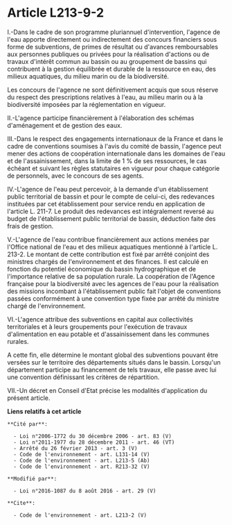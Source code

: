 # Article L213-9-2

I.-Dans le cadre de son programme pluriannuel d'intervention, l'agence de l'eau apporte directement ou indirectement des
concours financiers sous forme de subventions, de primes de résultat ou d'avances remboursables aux personnes publiques ou
privées pour la réalisation d'actions ou de travaux d'intérêt commun au bassin ou au groupement de bassins qui contribuent à
la gestion équilibrée et durable de la ressource en eau, des milieux aquatiques, du milieu marin ou de la biodiversité. 

Les concours de l'agence ne sont définitivement acquis que sous réserve du respect des prescriptions relatives à l'eau, au
milieu marin ou à la biodiversité imposées par la réglementation en vigueur. 

II.-L'agence participe financièrement à l'élaboration des schémas d'aménagement et de gestion des eaux. 

III.-Dans le respect des engagements internationaux de la France et dans le cadre de conventions soumises à l'avis du comité
de bassin, l'agence peut mener des actions de coopération internationale dans les domaines de l'eau et de l'assainissement,
dans la limite de 1 % de ses ressources, le cas échéant et suivant les règles statutaires en vigueur pour chaque catégorie de
personnels, avec le concours de ses agents. 

IV.-L'agence de l'eau peut percevoir, à la demande d'un établissement public territorial de bassin et pour le compte de
celui-ci, des redevances instituées par cet établissement pour service rendu en application de l'article L. 211-7. Le produit
des redevances est intégralement reversé au budget de l'établissement public territorial de bassin, déduction faite des frais
de gestion. 

V.-L'agence de l'eau contribue financièrement aux actions menées par l'Office national de l'eau et des milieux aquatiques
mentionné à l'article L. 213-2. Le montant de cette contribution est fixé par arrêté conjoint des ministres chargés de
l'environnement et des finances. Il est calculé en fonction du potentiel économique du bassin hydrographique et de
l'importance relative de sa population rurale. La coopération de l'Agence française pour la biodiversité avec les agences de
l'eau pour la réalisation des missions incombant à l'établissement public fait l'objet de conventions passées conformément à
une convention type fixée par arrêté du ministre chargé de l'environnement.

VI.-L'agence attribue des subventions en capital aux collectivités territoriales et à leurs groupements pour l'exécution de
travaux d'alimentation en eau potable et d'assainissement dans les communes rurales. 

A cette fin, elle détermine le montant global des subventions pouvant être versées sur le territoire des départements situés
dans le bassin. Lorsqu'un département participe au financement de tels travaux, elle passe avec lui une convention
définissant les critères de répartition. 

VII.-Un décret en Conseil d'Etat précise les modalités d'application du présent article.

**Liens relatifs à cet article**

	**Cité par**:

	  - Loi n°2006-1772 du 30 décembre 2006 - art. 83 (V)
	  - Loi n°2011-1977 du 28 décembre 2011 - art. 46 (VT)
	  - Arrêté du 26 février 2013 - art. 3 (V)
	  - Code de l'environnement - art. L131-14 (V)
	  - Code de l'environnement - art. L213-5 (Ab)
	  - Code de l'environnement - art. R213-32 (V)

	**Modifié par**:

	  - Loi n°2016-1087 du 8 août 2016 - art. 29 (V)

	**Cite**:

	  - Code de l'environnement - art. L213-2 (V)
